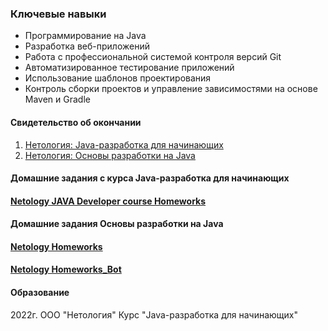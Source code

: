 ###  Ключевые навыки

- Программирование на Java
- Разработка веб-приложений
- Работа с профессиональной системой контроля версий Git
- Автоматизированное тестирование приложений
- Использование шаблонов проектирования
- Контроль сборки проектов и управление зависимостями на основе Maven и Gradle 



#### Свидетельство об окончании
1. [Нетология: Java-разработка для начинающих](https://github.com/Karafutoman/Karafutoman/blob/main/Netology_certificate.pdf)
2. [Нетология: Основы разработки на Java](https://github.com/Karafutoman/Karafutoman/blob/main/Netology_certificate_2.pdf)

#### Домашние задания с курса Java-разработка для начинающих
#### [Netology JAVA Developer course Homeworks](https://github.com/Karafutoman/Karafutoman/blob/main/Netology.md)

#### Домашние задания Основы разработки на Java
#### [Netology Homeworks](https://github.com/Karafutoman/Karafutoman/blob/main/Netology_2.md)
#### [Netology Homeworks_Bot](https://github.com/Karafutoman/MyTelegramBot)

#### Образование
2022г. ООО "Нетология"
Курс "Java-разработка для начинающих"
